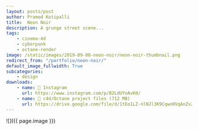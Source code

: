```yaml
---
layout: posts/post
author: Pramod Kotipalli
title:  Neon Noir
description: A grunge street scene...
tags:
    - cinema-4d
    - cyberpunk
    - octane-render
image: /static/images/2019-09-08-neon-noir/neon-noir-thumbnail.png
redirect_from: "/portfolio/neon-noir/"
default_image_fullwidth: True
subcategories:
    - design
downloads:
    - name: 📸 Instagram
      url: https://www.instagram.com/p/B2LdUYoAvK0/
    - name: 🎥 c4d/Octane project files (712 MB)
      url: https://drive.google.com/file/d/1tEo1LZ-nlNJl3K9CqwoHVqAnZvZkpnyl/view?usp=sharing
---
```


![]({{ page.image }})
